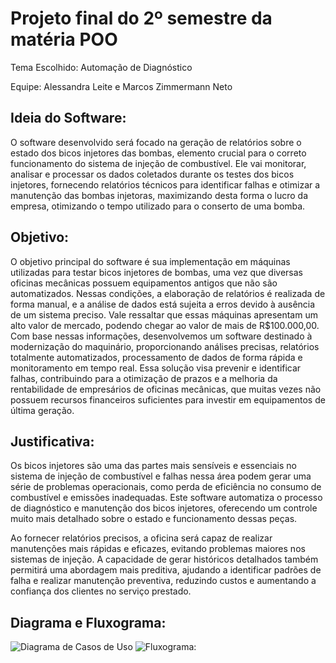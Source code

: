 <h1>Projeto final do 2º semestre da matéria POO</h1>
<p>Tema Escolhido: Automação de Diagnóstico</p>
<p>Equipe: Alessandra Leite e Marcos Zimmermann Neto</p>

<h2>Ideia do Software:</h2>
<p>O software desenvolvido será focado na geração de relatórios sobre o estado dos
bicos injetores das bombas, elemento crucial para o correto funcionamento do sistema de
injeção de combustível. Ele vai monitorar, analisar e processar os dados coletados durante
os testes dos bicos injetores, fornecendo relatórios técnicos para identificar falhas e otimizar
a manutenção das bombas injetoras, maximizando desta forma o lucro da empresa,
otimizando o tempo utilizado para o conserto de uma bomba.</p>

<h2>Objetivo:</h2>
<p>O objetivo principal do software é sua implementação em máquinas utilizadas para
testar bicos injetores de bombas, uma vez que diversas oficinas mecânicas possuem
equipamentos antigos que não são automatizados. Nessas condições, a elaboração de
relatórios é realizada de forma manual, e a análise de dados está sujeita a erros devido à
ausência de um sistema preciso. Vale ressaltar que essas máquinas apresentam um alto
valor de mercado, podendo chegar ao valor de mais de R$100.000,00. Com base nessas
informações, desenvolvemos um software destinado à modernização do maquinário,
proporcionando análises precisas, relatórios totalmente automatizados, processamento de
dados de forma rápida e monitoramento em tempo real. Essa solução visa prevenir e
identificar falhas, contribuindo para a otimização de prazos e a melhoria da rentabilidade de
empresários de oficinas mecânicas, que muitas vezes não possuem recursos financeiros
suficientes para investir em equipamentos de última geração.</p>

<h2>Justificativa:</h2>
<p>Os bicos injetores são uma das partes mais sensíveis e essenciais no sistema de
injeção de combustível e falhas nessa área podem gerar uma série de problemas
operacionais, como perda de eficiência no consumo de combustível e emissões
inadequadas. Este software automatiza o processo de diagnóstico e manutenção dos bicos
injetores, oferecendo um controle muito mais detalhado sobre o estado e funcionamento
dessas peças.</p>
<p>Ao fornecer relatórios precisos, a oficina será capaz de realizar manutenções mais
rápidas e eficazes, evitando problemas maiores nos sistemas de injeção. A capacidade de
gerar históricos detalhados também permitirá uma abordagem mais preditiva, ajudando a
identificar padrões de falha e realizar manutenção preventiva, reduzindo custos e
aumentando a confiança dos clientes no serviço prestado.</p>
<h2>Diagrama e Fluxograma:</h2>

![Diagrama de Casos de Uso](https://github.com/user-attachments/assets/e33cd061-1632-4fb6-a759-d347bdb5f9cf)
![Fluxograma:](https://github.com/user-attachments/assets/a275ec9a-8ac4-4f53-8f7c-75f1df4ece0b)


